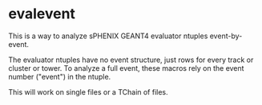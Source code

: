 # evalevent

This is a way to analyze sPHENIX GEANT4 evaluator ntuples event-by-event.

The evaluator ntuples have no event structure, just rows for every track or cluster or tower.
To analyze a full event, these macros rely on the event number ("event") in the ntuple.

This will work on single files or a TChain of files.

